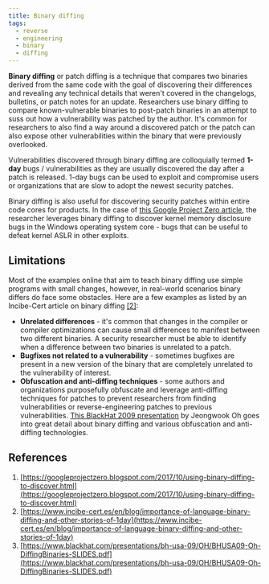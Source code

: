 ```yaml
---
title: Binary diffing
tags:
  - reverse
  - engineering
  - binary
  - diffing
---
```


**Binary diffing** or patch diffing is a technique that compares two binaries derived from the same
code with the goal of discovering their differences and revealing any technical details that weren't
covered in the changelogs, bulletins, or patch notes for an update. Researchers use binary diffing
to compare known-vulnerable binaries to post-patch binaries in an attempt to suss out how a
vulnerability was patched by the author. It's common for researchers to also find a way around a
discovered patch or the patch can also expose other vulnerabilities within the binary that were
previously overlooked.

Vulnerabilities discovered through binary diffing are colloquially termed **1-day** bugs /
vulnerabilities as they are usually discovered the day after a patch is released. 1-day bugs can be
used to exploit and compromise users or organizations that are slow to adopt the newest security
patches.

Binary diffing is also useful for discovering security patches within entire code cores for
products. In the case of [this Google Project Zero article](#references), the researcher leverages
binary diffing to discover kernel memory disclosure bugs in the Windows operating system core - bugs
that can be useful to defeat kernel ASLR in other exploits.

## Limitations

Most of the examples online that aim to teach binary diffing use simple programs with small changes,
however, in real-world scenarios binary differs do face some obstacles. Here are a few examples as
listed by an Incibe-Cert article on binary diffing [[2]](#references):

- **Unrelated differences** - it's common that changes in the compiler or compiler optimizations can
  cause small differences to manifest between two different binaries. A security researcher must be
  able to identify when a difference between two binaries is unrelated to a patch.
- **Bugfixes not related to a vulnerability** - sometimes bugfixes are present in a new version of
  the binary that are completely unrelated to the vulnerability of interest.
- **Obfuscation and anti-diffing techniques** - some authors and organizations purposefully
  obfuscate and leverage anti-diffing techniques for patches to prevent researchers from finding
  vulnerabilities or reverse-engineering patches to previous vulnerabilities.
  [This BlackHat 2009 presentation](#references) by Jeongwook Oh goes into great detail about binary
  diffing and various obfuscation and anti-diffing technologies.

## References

1. [https://googleprojectzero.blogspot.com/2017/10/using-binary-diffing-to-discover.html](https://googleprojectzero.blogspot.com/2017/10/using-binary-diffing-to-discover.html)
2. [https://www.incibe-cert.es/en/blog/importance-of-language-binary-diffing-and-other-stories-of-1day](https://www.incibe-cert.es/en/blog/importance-of-language-binary-diffing-and-other-stories-of-1day)
3. [https://www.blackhat.com/presentations/bh-usa-09/OH/BHUSA09-Oh-DiffingBinaries-SLIDES.pdf](https://www.blackhat.com/presentations/bh-usa-09/OH/BHUSA09-Oh-DiffingBinaries-SLIDES.pdf)
